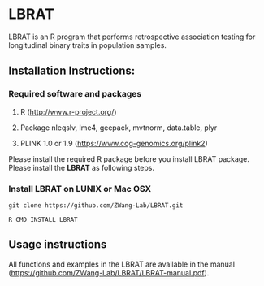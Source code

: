 # LBRAT

LBRAT is an R program that performs retrospective association testing for longitudinal binary traits in population samples. 


## Installation Instructions:

### Required software and packages
    
1. R (http://www.r-project.org/)
    
2. Package nleqslv, lme4, geepack, mvtnorm, data.table, plyr
    
3. PLINK 1.0 or 1.9 (https://www.cog-genomics.org/plink2)

Please install the required R package before you install LBRAT package. Please install the **LBRAT** as following steps.

 
### Install LBRAT on LUNIX or Mac OSX

```
git clone https://github.com/ZWang-Lab/LBRAT.git

R CMD INSTALL LBRAT

```

## Usage instructions

All functions and examples in the LBRAT are available in the manual (https://github.com/ZWang-Lab/LBRAT/LBRAT-manual.pdf).
